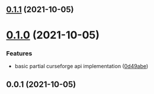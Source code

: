 ## [0.1.1](https://github.com/guillaumearm/curseforge/compare/v0.1.0...v0.1.1) (2021-10-05)



# [0.1.0](https://github.com/guillaumearm/curseforge/compare/v0.0.1...v0.1.0) (2021-10-05)


### Features

* basic partial curseforge api implementation ([0d49abe](https://github.com/guillaumearm/curseforge/commit/0d49abe516215d4fea3ceef461918e6129d3d1d2))



## 0.0.1 (2021-10-05)



